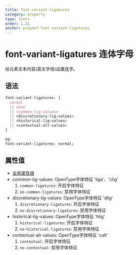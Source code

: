 ```yaml
---
title: font-variant-ligatures
category: property
type: fonts
order: 1.21
anchor: propdef-font-variant-ligatures
---
```


# font-variant-ligatures 连体字母

给元素文本内容(英文字母)设置连字。

## 语法

```css
font-variant-ligatures: [
  normal
  || none
  || <common-lig-values>
  || <discretionary-lig-values>
  || <historical-lig-values>
  || <contextual-alt-values>
]

eg:
font-variant-ligatures: normal;
```

## 属性值

* [全局属性值](/front-end/CSS/values#anchor-值类型)
* common-lig-values: OpenType字体特征 'liga'、'clig'
  1. `common-ligatures`: 开启字体特征
  1. `no-common-ligatures`: 禁用字体特征
* discretionary-lig-values: OpenType字体特征 'dlig'
  1. `discretionary-ligatures`: 开启字体特征
  1. `no-discretionary-ligatures`: 禁用字体特征
* historical-lig-values: OpenType字体特征 'hlig'
  1. `historical-ligatures`: 开启字体特征
  1. `no-historical-ligatures`: 禁用字体特征
* contextual-alt-values: OpenType字体特征 'calt'
  1. `contextual`: 开启字体特征
  1. `no-contextual`: 禁用字体特征
